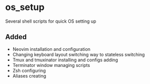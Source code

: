# os_setup
Several shell scripts for quick OS setting up

## Added
  * Neovim installation and configuration
  * Changing keyboard layout switching way to stateless switching
  * Tmux and tmuxinator installing and configs adding
  * Terminator window managing scripts
  * Zsh configuring
  * Aliases creating

